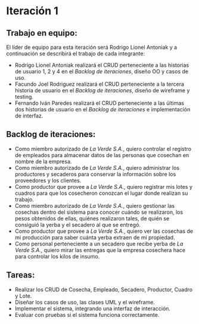 # Iteración 1
## Trabajo en equipo:
El líder de equipo para esta iteración será Rodrigo Lionel Antoniak y a continuación se describirá el trabajo de cada integrante:
- Rodrigo Lionel Antoniak realizará el CRUD perteneciente a las historias de usuario 1, 2 y 4 en el *Backlog de iteraciones*, diseño OO y casos de uso.
- Facundo Joel Rodriguez realizará el CRUD perteneciente a la tercera historia de usuario en el *Backlog de iteraciones*, diseño de wireframe y testing.
- Fernando Iván Paredes realizará el CRUD perteneciente a las últimas dos historias de usuario en el *Backlog de iteraciones* e implementación de interfaz.
## Backlog de iteraciones:
- Como miembro autorizado de *La Verde S.A.*, quiero controlar el registro de empleados para almacenar datos de las personas que cosechan en nombre de la empresa.
- Como miembro autorizado de *La Verde S.A.*, quiero administrar los productores y secaderos para conservar la información sobre los proveedores y los clientes.
- Como productor que provee a *La Verde S.A.*, quiero registrar mis lotes y cuadros para que los cosecheron conozcan el lugar donde realizan su trabajo.
- Como miembro autorizado de *La Verde S.A.*, quiero gestionar las cosechas dentro del sistema para conocer cuándo se realizaron, los pesos obtenidos de ellas, quiénes realizaron tales, de quién se consiguió la yerba y el secadero al que se entregó.
- Como productor que provee a *La Verde S.A.*, quiero ver las cosechas de mi producción para saber cuánta yerba extraen de mi propiedad.
- Como personal perteneciente a un secadero que recibe yerba de *La Verde S.A.*, quiero mirar las entregas que la empresa cosechera hace para controlar los kilos de insumo.
## Tareas:
- Realizar los CRUD de Cosecha, Empleado, Secadero, Productor, Cuadro y Lote.
- Diseñar los casos de uso, las clases UML y el wireframe.
- Implementar el sistema, integrando una interfaz de interacción.
- Evaluar con pruebas si el sistema funciona correctamente.